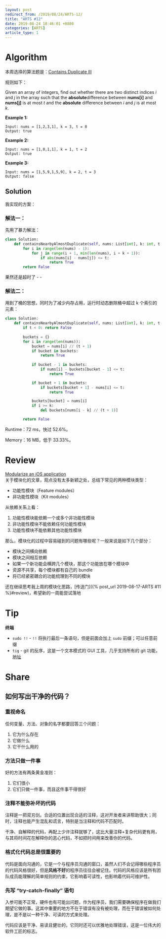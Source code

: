```yaml
---
layout: post
redirect_from: /2019/08/24/ARTS-12/
title: "ARTS #12"
date: 2019-08-24 18:46:01 +0800
categories: [ARTS]
article_type: 1
---
```



# Algorithm

本周选择的算法题是：[Contains Duplicate III](<https://leetcode.com/problems/contains-duplicate-iii/>)


规则如下：

Given an array of integers, find out whether there are two distinct indices *i* and *j* in the array such that the **absolute**difference between **nums[i]** and **nums[j]** is at most *t* and the **absolute** difference between *i* and *j* is at most *k*.

**Example 1:**

```
Input: nums = [1,2,3,1], k = 3, t = 0
Output: true
```

**Example 2:**

```
Input: nums = [1,0,1,1], k = 1, t = 2
Output: true
```

**Example 3:**

```
Input: nums = [1,5,9,1,5,9], k = 2, t = 3
Output: false
```

## Solution

我实现的方案：

### 解法一：

先用了暴力解法：

```python
class Solution:
    def containsNearbyAlmostDuplicate(self, nums: List[int], k: int, t: int) -> bool:
        for i in range(len(nums) - 1):
            for j in range(i + 1, min(len(nums), i + k + 1)):
                if abs(nums[i] - nums[j]) <= t:
                    return True
        return False
```

果然还是超时了 - -

### 解法二：

用到了桶的思想，同时为了减少内存占用，运行时动态删除桶中超过 k 个索引的元素：

```python
class Solution:
    def containsNearbyAlmostDuplicate(self, nums: List[int], k: int, t: int) -> bool:
        if t < 0: return False
            
        buckets = {}
        for i in range(len(nums)):
            bucket = nums[i] // (t + 1)
            if bucket in buckets:
                return True
            
            if bucket - 1 in buckets:
                if nums[i] - buckets[bucket - 1] <= t:
                    return True

            if bucket + 1 in buckets:
                if buckets[bucket + 1] - nums[i] <= t:
                    return True

            buckets[bucket] = nums[i]
            if i >= k:
                del buckets[nums[i - k] // (t + 1)]

        return False
```

Runtime：72 ms，快过 52.6%。

Memory：16 MB，低于 33.33%。


# Review

[Modularize an iOS application](https://medium.com/swlh/modularize-an-ios-application-919b30e41e3c)<br/>关于模块化的文章，观点没有太多新颖之处，总结下常见的两种模块类型：

- 功能性模块（Feature modules）
- 非功能性模块（Kit modules）

从依赖关系上看：

1. 功能性模块能依赖一个或多个非功能性模块
2. 非功能性模块不能依赖任何功能性模块
3. 功能性模块不能依赖其他功能性模块

那么，模块化的过程中容易碰到的问题有哪些呢？一般来说是如下几个部分：

- 模块之间横向依赖
- 模块之间相互依赖
- 如果一个新功能会横跨几个模块，那这个功能放在哪个模块中
- 资源不共享，每个模块都有自己的 bundle
- 将已经紧密耦合的功能梳理到不同的模块

还在继续思考我上周的模块化思路，[传送门]({% post_url 2019-08-17-ARTS #11 %}#review)，希望新的一周能尝试落地

# Tip

**终端**

- `sudo !!` - `!!` 将执行最后一条语句，但是前面会加上 `sudo` 前缀；可以任意前缀
- `tig` - git 的反序，这是一个文本模式的 GUI 工具，几乎支持所有的 git 功能，[地址](https://jonas.github.io/tig/)

# Share

## 如何写出干净的代码？

### 重视命名

任何变量、方法、对象的名字都要回答三个问题：

1. 它为什么存在
2. 它做什么
3. 它干什么用的

### 方法只做一件事

好的方法有两条黄金准则：

1. 它们很小
2. 它们只做一件事，而且这件事干得很好

### 注释不能弥补坏的代码

注释是一把双刃剑。合适的位置出现合适的注释，这对开发者来讲帮助很大；同时，注释也能产生混乱和谎言，特别是当注释和代码不匹配时。

干净、自解释的代码，再配上少许注释就够了，这比大量注释+复杂代码更有用，与其将时间花在解释你的恶心代码，不如把时间用来改善你的代码。

### 格式化代码总是很重要的

代码是面向沟通的，它是一个与程序员沟通的窗口，虽然人们不会记得哪些程序员的代码风格很好，但是**风格不好**的程序员往往会被记住。代码的风格应该是所有团队成员能理解的简单规则的约束，它影响着可读性，也影响着代码可维护性。

### 先写 “try-catch-finally” 语句

入参可能不正常，硬件也有可能出问题，作为程序员，我们需要确保程序在做我们期望它做的事。这其中重要的地方不在于错误有没有被处理，而在于错误被如何处理，是不是以一种干净、可读的方式来处理。

代码应该是干净、易读且健壮的，它同时还可以优雅地处理错误，这是一位伟大的软件工匠的标志。